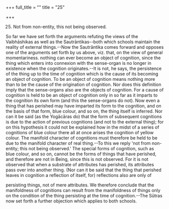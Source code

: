 +++
full_title = ""
title = "25"

+++


25. Not from non-entity, this not being observed.

So far we have set forth the arguments refuting the views of the Vaibhāshikas as well as the Sautrāntikas--both which schools maintain the reality of external things.--Now the Sautrāntika comes forward and opposes one of the arguments set forth by us above, viz. that, on the view of general momentariness. nothing can ever become an object of cognition, since the thing which enters into connexion with the sense-organ is no longer in existence when the cognition originates.--It is not, he says, the persistence of the thing up to the time of cognition which is the cause of its becoming an object of cognition. To be an object of cognition means nothing more than to be the cause of the origination of cognition. Nor does this definition imply that the sense-organs also are the objects of cognition. For a cause of cognition is held to be an object of cognition only in so far as it imparts to the cognition its own form (and this the sense-organs do not). Now even a thing that has perished may have imparted its form to the cognition, and on the basis of that form, blue colour, and so on, the thing itself is inferred. Nor can it be said (as the Yogācāras do) that the form of subsequent cognitions is due to the action of previous cognitions (and not to the external thing); for on this hypothesis it could not be explained how in the midst of a series of cognitions of blue colour there all at once arises the cognition of yellow colour. The manifold character of cognitions must therefore be held to be due to the manifold character of real thing.--To this we reply 'not from non-entity; this not being observed.' The special forms of cognition, such as blue colour, and so on, cannot be the forms of things that have perished, and therefore are not in Being, since this is not observed. For it is not observed that when a substrate of attributes has perished, its attributes pass over into another thing. (Nor can it be said that the thing that perished leaves in cognition a reflection of itself, for) reflections also are only of

persisting things, not of mere attributes. We therefore conclude that the manifoldness of cognitions can result from the manifoldness of things only on the condition of the thing persisting at the time of cognition.--The Sūtras now set forth a further objection which applies to both schools.

